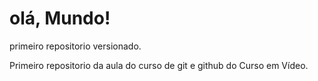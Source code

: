 # olá, Mundo!
 primeiro repositorio versionado.

 Primeiro repositorio da aula do curso de git e github do Curso em Vídeo.
